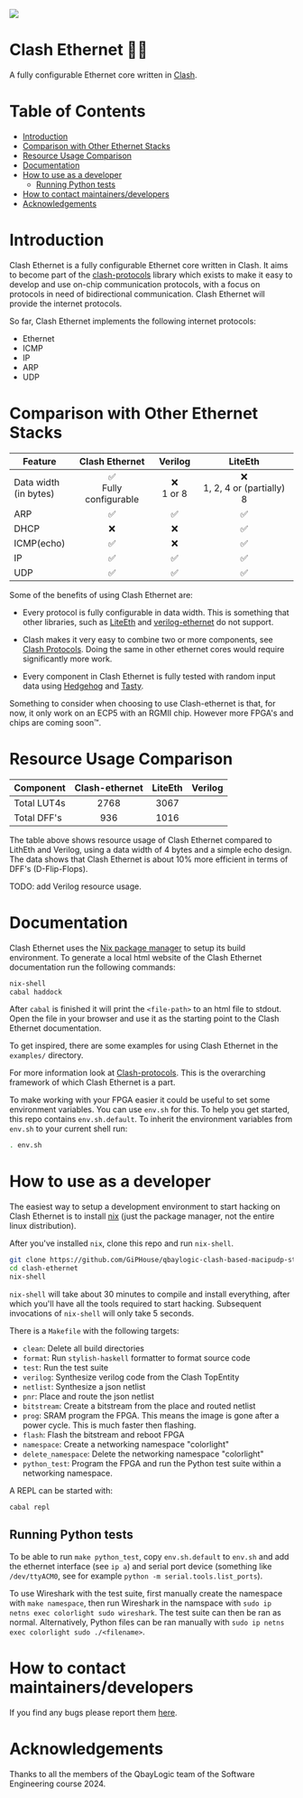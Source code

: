 [![](https://github.com/enjoy-digital/liteeth/workflows/ci/badge.svg)](https://github.com/GiPHouse/qbaylogic-clash-based-macipudp-stack-spring24/actions)

<!-- omit in toc -->
# Clash Ethernet 🙏✨
A fully configurable Ethernet core written in [Clash](https://clash-lang.org/).

<!-- omit in toc -->
# Table of Contents
- [Introduction](#introduction)
- [Comparison with Other Ethernet Stacks](#comparison-with-other-ethernet-stacks)
- [Resource Usage Comparison](#resource-usage-comparison)
- [Documentation](#documentation)
- [How to use as a developer](#how-to-use-as-a-developer)
    - [Running Python tests](#running-python-tests)
- [How to contact maintainers/developers](#how-to-contact-maintainersdevelopers)
- [Acknowledgements](#acknowledgements)

# Introduction
Clash Ethernet is a fully configurable Ethernet core written in Clash.
It aims to become part of the
[clash-protocols](https://github.com/clash-lang/clash-protocols) library
which exists to make it easy to develop and use on-chip communication
protocols, with a focus on protocols in need of bidirectional
communication. Clash Ethernet will provide the internet protocols.

So far, Clash Ethernet implements the following internet protocols:
- Ethernet
- ICMP
- IP
- ARP
- UDP

# Comparison with Other Ethernet Stacks

| Feature                  | Clash Ethernet                           | Verilog            | LiteEth                         |
|--------------------------|:----------------------------------------:|:------------------:|:-------------------------------:|
| Data width<br>(in bytes) | :white_check_mark:<br>Fully configurable | :x:<br>1 or 8      | :x:<br>1, 2, 4 or (partially) 8 |
| ARP                      | :white_check_mark:                       | :white_check_mark: | :white_check_mark:              |
| DHCP                     | :x:                                      | :x:                | :white_check_mark:              |
| ICMP(echo)               | :white_check_mark:                       | :x:                | :white_check_mark:              |
| IP                       | :white_check_mark:                       | :white_check_mark: | :white_check_mark:              |
| UDP                      | :white_check_mark:                       | :white_check_mark: | :white_check_mark:              |

Some of the benefits of using Clash Ethernet are:
- Every protocol is fully configurable in data width. This is
  something that other libraries, such as
  [LiteEth](https://github.com/enjoy-digital/liteeth) and
  [verilog-ethernet](https://github.com/alexforencich/verilog-ethernet)
  do not support.

- Clash makes it very easy to combine two or more components, see
  [Clash Protocols](https://github.com/clash-lang/clash-protocols).
  Doing the same in other ethernet cores would require significantly
  more work.

- Every component in Clash Ethernet is fully tested with random input
  data using
  [Hedgehog](https://github.com/hedgehogqa/haskell-hedgehog) and
  [Tasty](https://github.com/UnkindPartition/tasty).


Something to consider when choosing to use Clash-ethernet is that, for
now, it only work on an ECP5 with an RGMII chip. However more FPGA's
and chips are coming soon™.

# Resource Usage Comparison
| Component   | Clash-ethernet | LiteEth | Verilog |
|-------------|:--------------:|:-------:|:-------:|
| Total LUT4s | 2768           | 3067    |         |
| Total DFF's | 936            | 1016    |         |

The table above shows resource usage of Clash Ethernet compared to
LithEth and Verilog, using a data width of 4 bytes and a simple echo
design. The data shows that Clash Ethernet is about 10% more efficient
in terms of DFF's (D-Flip-Flops).

TODO: add Verilog resource usage.

# Documentation
Clash Ethernet uses the [Nix package manager](https://nixos.org/) to setup its build environment. To generate a local html website of the Clash Ethernet documentation
run the following commands:

```sh
nix-shell
cabal haddock
```

After `cabal` is finished it will print the `<file-path>` to
an html file to stdout. Open the file in your browser and use it as
the starting point to the Clash Ethernet documentation.

To get inspired, there are some examples for using Clash Ethernet in the
`examples/` directory.

For more information look at
[Clash-protocols](https://github.com/clash-lang/clash-protocols). This
is the overarching framework of which Clash Ethernet is a part.

To make working with your FPGA easier it could be useful to set some
environment variables. You can use `env.sh` for this. To help you get
started, this repo contains `env.sh.default`. To inherit the
environment variables from `env.sh` to your current shell run:

```sh
. env.sh
```

# How to use as a developer
The easiest way to setup a development environment to start hacking on
Clash Ethernet is to install [nix](https://nixos.org/) (just the
package manager, not the entire linux distribution).

After you've installed `nix`, clone this repo and run `nix-shell`.

```sh
git clone https://github.com/GiPHouse/qbaylogic-clash-based-macipudp-stack-spring24.git clash-ethernet
cd clash-ethernet
nix-shell
```

`nix-shell` will take about 30 minutes to compile and install
everything, after which you'll have all the tools required to start
hacking. Subsequent invocations of `nix-shell` will only take 5
seconds.

There is a `Makefile` with the following targets:

- `clean`: Delete all build directories
- `format`: Run `stylish-haskell` formatter to format source code
- `test`: Run the test suite
- `verilog`: Synthesize verilog code from the Clash TopEntity
- `netlist`: Synthesize a json netlist
- `pnr`: Place and route the json netlist
- `bitstream`: Create a bitstream from the place and routed
  netlist
- `prog`: SRAM program the FPGA. This means the image is gone
   after a power cycle. This is much faster then flashing.
- `flash`: Flash the bitstream and reboot FPGA
- `namespace`: Create a networking namespace "colorlight"
- `delete_namespace`: Delete the networking namespace
  "colorlight"
- `python_test`: Program the FPGA and run the Python test suite
  within a networking namespace.

A REPL can be started with:

```
cabal repl
```

## Running Python tests
To be able to run `make python_test`, copy `env.sh.default` to
`env.sh` and add the ethernet interface (see `ip a`) and serial
port device (something like `/dev/ttyACM0`, see for example
`python -m serial.tools.list_ports`).

To use Wireshark with the test suite, first manually create the
namespace with `make namespace`, then run Wireshark in the
namspace with `sudo ip netns exec colorlight sudo wireshark`.
The test suite can then be ran as normal.
Alternatively, Python files can be ran manually with
`sudo ip netns exec colorlight sudo ./<filename>`.

# How to contact maintainers/developers
If you find any bugs please report them
[here](https://github.com/GiPHouse/qbaylogic-clash-based-macipudp-stack-spring24/issues/).

# Acknowledgements
Thanks to all the members of the QbayLogic team of the Software
Engineering course 2024.
